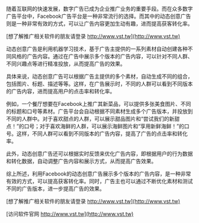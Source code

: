 随着互联网的快速发展，数字广告已成为企业推广业务的重要手段。而在众多数字广告平台中，Facebook广告平台是一种非常流行的选择。而其中的动态创意广告则是一种非常有效的方式，可以让广告内容更加生动有趣，进而提高获客转化率。

[想了解推广相关软件的朋友请登录 http://www.vst.tw](http://www.vst.tw)

动态创意广告是利用机器学习技术，基于广告主提供的一系列素材自动创建各种不同风格的广告内容。通过在广告中展示多个版本的广告内容，可以针对不同人群、不同兴趣点等进行精准投放，从而提高广告的效果。

具体来说，动态创意广告可以根据广告主提供的多个素材，自动生成不同的组合，包括图片、标题、描述等等。这样，在广告展示时，不同的人群可以看到不同版本的广告内容，进而提高用户的点击率和转化率。

例如，一个餐厅想要在Facebook上推广其新菜品，可以提供多张美食图片、不同的标题和口号等素材。广告平台会自动根据不同素材生成多个广告版本，并投放到不同的人群中。对于喜欢甜点的人群，可以展示甜品图片和“尝试我们的新甜点！”的口号；对于喜欢海鲜的人群，可以展示海鲜图片和“享用新鲜海鲜！”的口号。这样，不同人群可以看到不同版本的广告内容，提高了广告的点击率和转化率。

此外，动态创意广告还可以根据实时反馈来优化广告内容，即根据用户的行为数据和转化数据，自动调整广告内容和展示方式，从而提高广告效果。

综上所述，利用Facebook的动态创意广告展示多个版本的广告内容，是一种非常有效的方式，可以提高获客转化率。同时，广告主也可以通过不断优化素材和测试不同的广告版本，进一步提高广告的效果。

[想了解推广相关软件的朋友请登录 http://www.vst.tw](http://www.vst.tw)


[访问软件官网 http://www.vst.tw](http://www.vst.tw)
